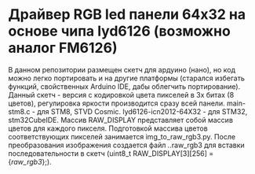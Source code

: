 # Драйвер RGB led панели 64x32 на основе чипа lyd6126 (возможно аналог FM6126)

В данном репозитории размещен скетч для ардуино (нано), но код можно легко портировать и на другие платформы (старался избегать функций, свойственных Arduino IDE, дабы облегчить портирование).
Данный скетч - версия с кодировкой цвета пикселей в 3х битах (8 цветов), регулировка яркости производится сразу всей панели.
main-stm8.c - для STM8, STVD Cosmic.
lyd6126-icn2012-64X32 - для STM32, stm32CubeIDE.
Массив RAW_DISPLAY представляет собой массив цветов для каждого пикселя.
Подготовкой массива цветов соответствующих пикселей занимается img_to_raw_rgb3.py. После преобразования изображения создается файл *.*.raw_rgb3 для вставки последовательности в скетч (uint8_t RAW_DISPLAY[3][256] = {*raw_rgb3*};).